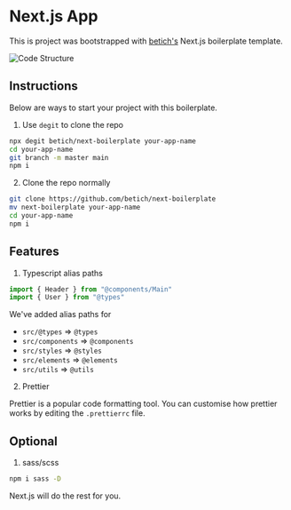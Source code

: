 # Next.js App

This is project was bootstrapped with [betich's](https://github.com/betich/next-boilerplate) Next.js boilerplate template.

![Code Structure](https://user-images.githubusercontent.com/28398789/132000250-328bdc52-2036-4d1c-825c-c23aaff3defa.png)

## Instructions

Below are ways to start your project with this boilerplate.

1. Use `degit` to clone the repo
```bash
npx degit betich/next-boilerplate your-app-name
cd your-app-name
git branch -m master main
npm i
```

2. Clone the repo normally
```bash
git clone https://github.com/betich/next-boilerplate
mv next-boilerplate your-app-name
cd your-app-name
npm i
```

## Features

1. Typescript alias paths

```ts
import { Header } from "@components/Main"
import { User } from "@types"
```

We've added alias paths for
- `src/@types` => `@types`
- `src/components` => `@components`
- `src/styles` => `@styles`
- `src/elements` => `@elements`
- `src/utils` => `@utils`

2. Prettier

Prettier is a popular code formatting tool. You can customise how prettier works by editing the `.prettierrc` file.

## Optional

1. sass/scss
```bash
npm i sass -D
```
Next.js will do the rest for you.
